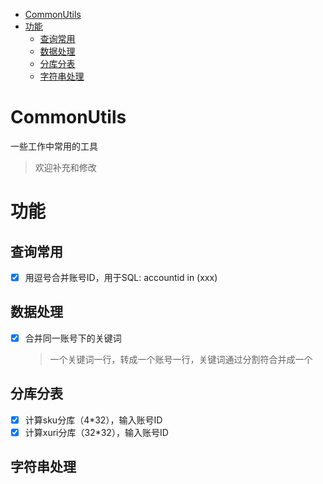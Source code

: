   
  
- [CommonUtils](#commonutils )
- [功能](#功能 )
  - [查询常用](#查询常用 )
  - [数据处理](#数据处理 )
  - [分库分表](#分库分表 )
  - [字符串处理](#字符串处理 )
  
#  CommonUtils
  
  
一些工作中常用的工具
>欢迎补充和修改
  
#  功能
  
  
##   查询常用
  
- [x] 用逗号合并账号ID，用于SQL: accountid in (xxx) 
  
  
##  数据处理
  
- [x] 合并同一账号下的关键词
    >一个关键词一行，转成一个账号一行，关键词通过分割符合并成一个
  
##  分库分表
  
- [x] 计算sku分库（4*32），输入账号ID
- [x] 计算xuri分库（32*32），输入账号ID
  
##  字符串处理
  
  